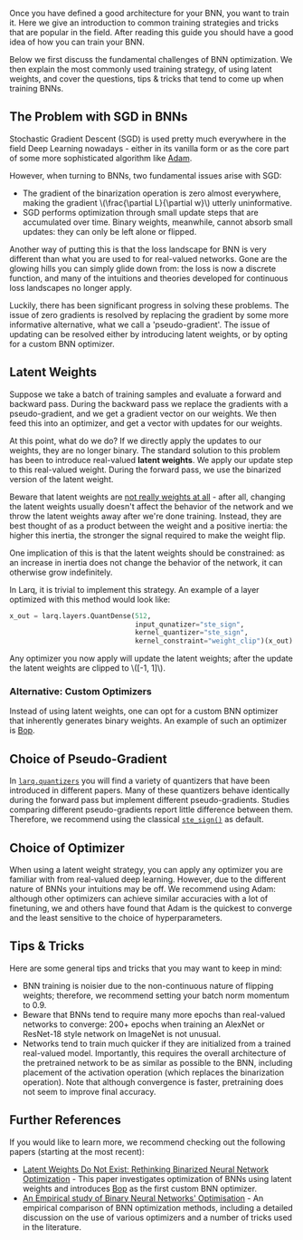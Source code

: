 Once you have defined a good architecture for your BNN, you want to train it. Here we give an introduction to common training strategies and tricks that are popular in the field. After reading this guide you should have a good idea of how you can train your BNN.

Below we first discuss the fundamental challenges of BNN optimization. We then explain the most commonly used training strategy, of using latent weights, and cover the questions, tips & tricks that tend to come up when training BNNs.

## The Problem with SGD in BNNs

Stochastic Gradient Descent (SGD) is used pretty much everywhere in the field Deep Learning nowadays - either in its vanilla form or as the core part of some more sophisticated algorithm like [Adam](https://arxiv.org/abs/1412.6980).

However, when turning to BNNs, two fundamental issues arise with SGD:

- The gradient of the binarization operation is zero almost everywhere, making the gradient \\(\frac{\partial L}{\partial w}\\) utterly uninformative.
- SGD performs optimization through small update steps that are accumulated over time. Binary weights, meanwhile, cannot absorb small updates: they can only be left alone or flipped.

Another way of putting this is that the loss landscape for BNN is very different than what you are used to for real-valued networks. Gone are the glowing hills you can simply glide down from: the loss is now a discrete function, and many of the intuitions and theories developed for continuous loss landscapes no longer apply.

Luckily, there has been significant progress in solving these problems. The issue of zero gradients is resolved by replacing the gradient by some more informative
alternative, what we call a 'pseudo-gradient'. The issue of updating can be resolved either by introducing latent weights, or by opting for a custom BNN optimizer.

## Latent Weights

Suppose we take a batch of training samples and evaluate a forward and backward pass. During the backward pass we replace the gradients with a pseudo-gradient, and we get a gradient vector on our weights. We then feed this into an optimizer, and get a vector with updates for our weights.

At this point, what do we do? If we directly apply the updates to our weights, they are no longer binary. The standard solution to this problem has been to introduce real-valued **latent weights**. We apply our update step to this real-valued weight. During the forward pass, we use the binarized version of the latent weight.

Beware that latent weights are [not really weights at all](https://papers.nips.cc/paper/8971-latent-weights-do-not-exist-rethinking-binarized-neural-network-optimization) - after all, changing the latent weights usually doesn't affect the behavior of the network and we throw the latent weights away after we're done training. Instead, they are best thought of as a product between the weight and a positive inertia: the higher this inertia, the stronger the signal required to make the weight flip.

One implication of this is that the latent weights should be constrained: as an increase in inertia does not change the behavior of the network, it can otherwise grow indefinitely.

In Larq, it is trivial to implement this strategy. An example of a layer optimized with this method would look like:

```python
x_out = larq.layers.QuantDense(512,
                               input_qunatizer="ste_sign",
                               kernel_quantizer="ste_sign",
                               kernel_constraint="weight_clip")(x_out)
```

Any optimizer you now apply will update the latent weights; after the update the latent weights are clipped to \\([-1, 1]\\).

### Alternative: Custom Optimizers

Instead of using latent weights, one can opt for a custom BNN optimizer that inherently generates binary weights. An example of such an optimizer is [Bop](/api/optimizers/#bop).

## Choice of Pseudo-Gradient

In [`larq.quantizers`](/api/quantizers) you will find a variety of quantizers that have been introduced in different papers. Many of these quantizers behave identically during the forward pass but implement different pseudo-gradients. Studies comparing different pseudo-gradients report little difference between them. Therefore, we recommend using the classical [`ste_sign()`](/api/quantizers/#ste_sign) as default.

## Choice of Optimizer

When using a latent weight strategy, you can apply any optimizer you are familiar with from real-valued deep learning. However, due to the different nature of BNNs your intuitions may be off. We recommend using Adam: although other optimizers can achieve similar accuracies with a lot of finetuning, we and others have found that Adam is the quickest to converge and the least sensitive to the choice of hyperparameters.

## Tips & Tricks

Here are some general tips and tricks that you may want to keep in mind:

- BNN training is noisier due to the non-continuous nature of flipping weights; therefore, we recommend setting your batch norm momentum to 0.9.
- Beware that BNNs tend to require many more epochs than real-valued networks to converge: 200+ epochs when training an AlexNet or ResNet-18 style network on ImageNet is not unusual.
- Networks tend to train much quicker if they are initialized from a trained real-valued model. Importantly, this requires the overall architecture of the pretrained network to be as similar as possible to the BNN, including placement of the activation operation (which replaces the binarization operation). Note that although convergence is faster, pretraining does not seem to improve final accuracy.

## Further References

If you would like to learn more, we recommend checking out the following papers (starting at the most recent):

- [Latent Weights Do Not Exist: Rethinking Binarized Neural Network Optimization](https://papers.nips.cc/paper/8971-latent-weights-do-not-exist-rethinking-binarized-neural-network-optimization) - This paper investigates optimization of BNNs using latent weights and introduces [Bop](/api/optimizers/#bop) as the first custom BNN optimizer.
- [An Empirical study of Binary Neural Networks' Optimisation](https://openreview.net/forum?id=rJfUCoR5KX) - An empirical comparison of BNN optimization methods, including a detailed discussion on the use of various optimizers and a number of tricks used in the literature.
